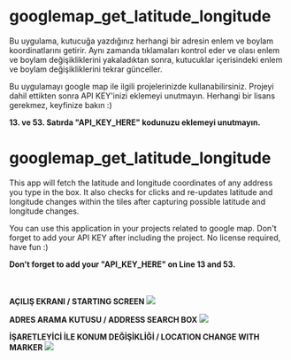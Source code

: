 # googlemap_get_latitude_longitude

Bu uygulama, kutucuğa yazdığınız herhangi bir adresin enlem ve boylam koordinatlarını getirir. Aynı zamanda tıklamaları kontrol eder ve olası enlem ve boylam değişikliklerini yakaladıktan sonra, kutucuklar içerisindeki enlem ve boylam değişikliklerini tekrar günceller. 

Bu uygulamayı google map ile ilgili projelerinizde  kullanabilirsiniz. Projeyi dahil ettikten sonra API KEY'inizi eklemeyi unutmayın. Herhangi bir lisans gerekmez, keyfinize bakın :)

<b>13. ve 53. Satırda "API_KEY_HERE" kodunuzu eklemeyi unutmayın.</b>


# googlemap_get_latitude_longitude

This app will fetch the latitude and longitude coordinates of any address you type in the box. It also checks for clicks and re-updates latitude and longitude changes within the tiles after capturing possible latitude and longitude changes.

You can use this application in your projects related to google map. Don't forget to add your API KEY after including the project. No license required, have fun :)

<b>Don't forget to add your "API_KEY_HERE" on Line 13 and 53.</b>


<br><br>
<b>AÇILIŞ EKRANI / STARTING SCREEN</b>
<img src="https://webbulutu.net/wp-content/uploads/2021/06/map1.png" />

<b>ADRES ARAMA KUTUSU / ADDRESS SEARCH BOX</b>
<img src="https://webbulutu.net/wp-content/uploads/2021/06/map2.png" />

<b>İŞARETLEYİCİ İLE KONUM DEĞİŞİKLİĞİ / LOCATION CHANGE WITH MARKER</b>
<img src="https://webbulutu.net/wp-content/uploads/2021/06/map3.png" />
